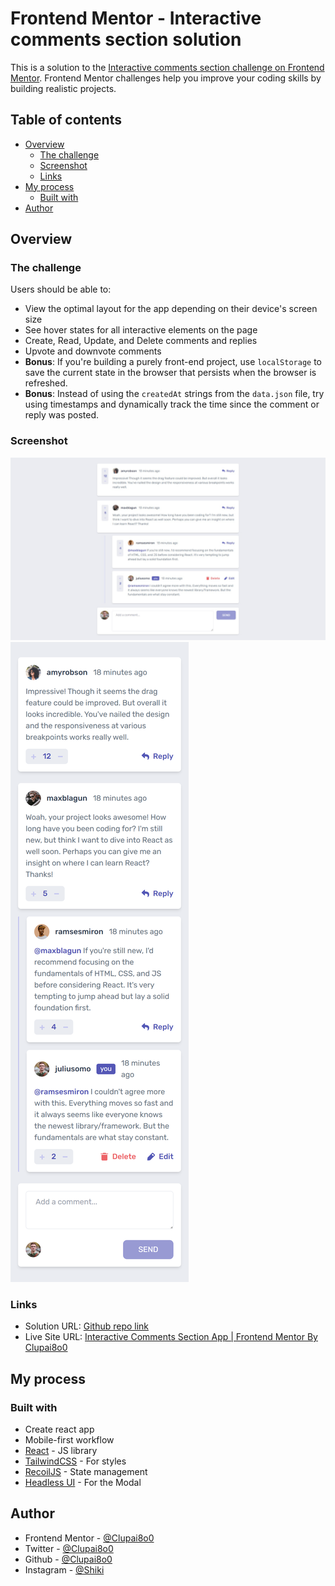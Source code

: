 # Frontend Mentor - Interactive comments section solution

This is a solution to the [Interactive comments section challenge on Frontend Mentor](https://www.frontendmentor.io/challenges/interactive-comments-section-iG1RugEG9). Frontend Mentor challenges help you improve your coding skills by building realistic projects. 

## Table of contents

- [Overview](#overview)
  - [The challenge](#the-challenge)
  - [Screenshot](#screenshot)
  - [Links](#links)
- [My process](#my-process)
  - [Built with](#built-with)
- [Author](#author)

## Overview

### The challenge

Users should be able to:

- View the optimal layout for the app depending on their device's screen size
- See hover states for all interactive elements on the page
- Create, Read, Update, and Delete comments and replies
- Upvote and downvote comments
- **Bonus**: If you're building a purely front-end project, use `localStorage` to save the current state in the browser that persists when the browser is refreshed.
- **Bonus**: Instead of using the `createdAt` strings from the `data.json` file, try using timestamps and dynamically track the time since the comment or reply was posted.

### Screenshot

![Desktop View](./public/screenshot-desktop.png)
![Mobile View](./public/screenshot-mobile.png)

### Links

- Solution URL: [Github repo link](https://github.com/Clupai8o0/interactive-comments-section)
- Live Site URL: [Interactive Comments Section App | Frontend Mentor By Clupai8o0](https://clupai8o0.github.io/interactive-comments-section/)

## My process

### Built with

- Create react app
- Mobile-first workflow
- [React](https://reactjs.org/) - JS library
- [TailwindCSS](tailwindcss.com/) - For styles
- [RecoilJS](https://recoiljs.org/) - State management
- [Headless UI](headlessui.dev/) - For the Modal

## Author

- Frontend Mentor - [@Clupai8o0](https://www.frontendmentor.io/profile/Clupai8o0)
- Twitter - [@Clupai8o0](https://www.twitter.com/Clupai8o0)
- Github - [@Clupai8o0](https://github.com/Clupai8o0)
- Instagram - [@Shiki](https://instagram.com/shiki8o0)
